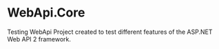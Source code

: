 # WebApi.Core
Testing WebApi
Project created to test different features of the ASP.NET Web API 2 framework.
